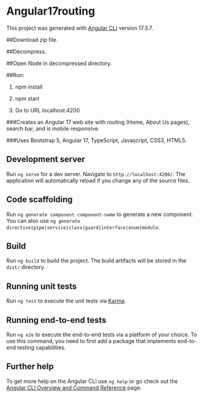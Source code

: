 # Angular17routing

This project was generated with [Angular CLI](https://github.com/angular/angular-cli) version 17.3.7.

##Download zip file.

##Decompress.

##Open Node in decompressed directory.

##Run:

1. npm install

2. npm start

3. Go to URL localhost:4200

###Creates an Angular 17 web site with routing (Home, About Us pages), search bar, and is mobile responsive.

###Uses Bootstrap 5, Angular 17, TypeScript, Javascript, CSS3, HTML5.

## Development server

Run `ng serve` for a dev server. Navigate to `http://localhost:4200/`. The application will automatically reload if you change any of the source files.

## Code scaffolding

Run `ng generate component component-name` to generate a new component. You can also use `ng generate directive|pipe|service|class|guard|interface|enum|module`.

## Build

Run `ng build` to build the project. The build artifacts will be stored in the `dist/` directory.

## Running unit tests

Run `ng test` to execute the unit tests via [Karma](https://karma-runner.github.io).

## Running end-to-end tests

Run `ng e2e` to execute the end-to-end tests via a platform of your choice. To use this command, you need to first add a package that implements end-to-end testing capabilities.

## Further help

To get more help on the Angular CLI use `ng help` or go check out the [Angular CLI Overview and Command Reference](https://angular.io/cli) page.
